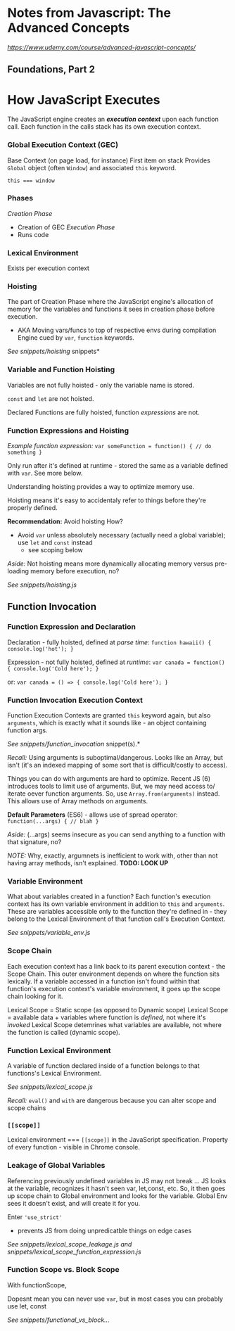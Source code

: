 # Notes from Javascript: The Advanced Concepts
 *https://www.udemy.com/course/advanced-javascript-concepts/*

## Foundations, Part 2
# How JavaScript Executes
The JavaScript engine creates an ***execution context*** upon each function call.
Each function in the calls stack has its own execution context.

### Global Execution Context (GEC)
Base Context (on page load, for instance)
First item on stack
Provides `Global` object (often `Window`) and associated `this` keyword.

`this === window`

### Phases
*Creation Phase*
- Creation of GEC
*Execution Phase*
- Runs code

### Lexical Environment
Exists per execution context

### Hoisting
The part of Creation Phase where the JavaScript engine's allocation of memory for the variables and functions it sees in creation phase before execution.
- AKA Moving vars/funcs to top of respective envs during compilation
Engine cued by `var`, `function` keywords.

*See snippets/hoisting* snippets*

### Variable and Function Hoisting
Variables are not fully hoisted - only the variable name is stored.

`const` and `let` are not hoisted.

Declared Functions are fully hoisted, function *expressions* are not.

### Function Expressions and Hoisting
*Example function expression:*
`var someFunction = function() {
    // do something
}`

Only run after it's defined at runtime - stored the same as a variable defined with `var`. See more below.

Understanding hoisting provides a way to optimize memory use.

Hoisting means it's easy to accidentaly refer to things before they're properly defined.

**Recommendation:** Avoid hoisting
How?
- Avoid `var` unless absolutely necessary (actually need a global variable); use `let` and `const` instead
    - see scoping below

*Aside:*
Not hoisting means more dynamically allocating memory versus pre-loading memory before execution, no?

*See snippets/hoisting.js*

## Function Invocation
### Function Expression and Declaration
Declaration - fully hoisted, defined at *parse time*:
`function hawaii() {
    console.log('hot');
}`

Expression - not fully hoisted, defined at *runtime*:
`var canada = function() {
    console.log('Cold here');
}`

or:
`var canada = () => {
    console.log('Cold here');
}`

### Function Invocation Execution Context
Function Execution Contexts are granted `this` keyword again, but also `arguments`, which is exactly what it sounds like - an object containing function args.

*See snippets/function_invocation* snippet(s).*

*Recall:*
Using arguments is suboptimal/dangerous.
Looks like an Array, but isn't (it's an indexed mapping of some sort that is difficult/costly to access).

Things you can do with arguments are hard to optimize.
Recent JS (6) introduces tools to limit use of arguments.
But, we may need access to/ iterate oever function arguments.
So, use `Array.from(arguments)` instead. This allows use of Array methods on arguments.

**Default Parameters** (ES6) - allows use of spread operator:
`function(...args) {
    // blah
}`

*Aside:*
(...args) seems insecure as you can send anything to a function with that signature, no?

*NOTE:*
Why, exactly, argumnets is inefficient to work with, other than not having array methods, isn't explained. **TODO: LOOK UP**

### Variable Environment
What about variables created in a function?
Each function's execution context has its own variable environment in addition to `this` and `arguments`. These are variables accessible only to the function they're defined in - they belong to the Lexical Environment of that function call's Execution Context.

*See snippets/variable_env.js*

### Scope Chain
Each execution context has a link back to its parent execution context - the Scope Chain.
This outer environment depends on where the function sits lexically.
If a variable accessed in a function isn't found within that function's execution context's variable environment, it goes up the scope chain looking for it.

Lexical Scope = Static scope (as opposed to Dynamic scope)
Lexical Scope = available data + variables where function is *defined*, not where it's *invoked*
Lexical Scope detemrines what variables are available, not where the function is called (dynamic scope).

### Function Lexical Environment
A variable of function declared inside of a function belongs to that functions's Lexical Environment.

*See snippets/lexical_scope.js*

*Recall:*
`eval()` and `with` are dangerous because you can alter scope and scope chains

### `[[scope]]`
Lexical environment === `[[scope]]` in the JavaScript specification.
Property of every function - visible in Chrome console.

### Leakage of Global Variables
Referencing previously undefined variables in JS may not break ...
JS looks at the variable, recognizes it hasn't seen var, let,const, etc.
So, it then goes up scope chain to Global environment and looks for the variable.
Global Env sees it doesn't exist, and will create it for you.

Enter `'use_strict'`
- prevents JS from doing unpredicatble things on edge cases

*See snippets/lexical_scope_leakage.js and snippets/lexical_scope_function_expression.js*

### Function Scope vs. Block Scope
With functionScope,

Dopesnt mean you can never use `var`, but in most cases you can probably use let, const

*See snippets/functional_vs_block...*